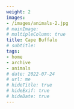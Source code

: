 ```yaml
---
weight: 2
images:
- /images/animals-2.jpg
# mainImage: 
# multipleColumn: true
title: Cape Buffalo
# subtitle: 
tags:
- home
- archive
- animals
# date: 2022-07-24
# url: me
# hideTitle: true
# hideExif: true
# hideDate: true
---
```

